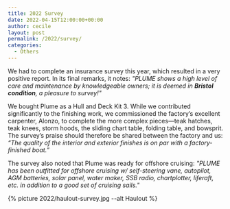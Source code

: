 ```yaml
---
title: 2022 Survey
date: 2022-04-15T12:00:00+00:00
author: cecile
layout: post
permalink: /2022/survey/
categories:
  - Others
---
```



We had to complete an insurance survey this year, which resulted in a very positive report. In its final remarks, it notes: *"PLUME shows a high level of care and maintenance by knowledgeable owners; it is deemed in **Bristol condition**, a pleasure to survey!"*

We bought Plume as a Hull and Deck Kit 3. While we contributed significantly to the finishing work, we commissioned the factory’s excellent carpenter, Alonzo, to complete the more complex pieces—teak hatches, teak knees, storm hoods, the sliding chart table, folding table, and bowsprit. The survey’s praise should therefore be shared between the factory and us: *“The quality of the interior and exterior finishes is on par with a factory-finished boat.”*

The survey also noted that Plume was ready for offshore cruising: *"PLUME has been outfitted for offshore cruising w/ self-steering vane, autopilot, AGM batteries, solar panel, water maker, SSB radio, chartplotter, liferaft, etc. in addition to a good set of cruising sails."* 
<br>

{% picture 2022/haulout-survey.jpg --alt Haulout %}
